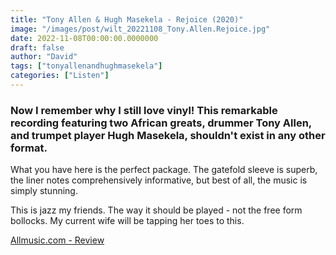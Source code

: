 ```yaml
---
title: "Tony Allen & Hugh Masekela - Rejoice (2020)"
image: "/images/post/wilt_20221108_Tony.Allen.Rejoice.jpg"
date: 2022-11-08T00:00:00.0000000
draft: false
author: "David"
tags: ["tonyallenandhughmasekela"]
categories: ["Listen"]
---
```

### Now I remember why I still love vinyl! This remarkable recording featuring two African greats, drummer Tony Allen, and trumpet player Hugh Masekela, shouldn't exist in any other format.

 What you have here is the perfect package. The gatefold sleeve is superb, the liner notes comprehensively informative, but best of all, the music is simply stunning. 

 This is jazz my friends. The way it should be played - not the free form bollocks. My current wife will be tapping her toes to this.

 [Allmusic.com - Review](https://www.allmusic.com/album/rejoice-mw0003349488)